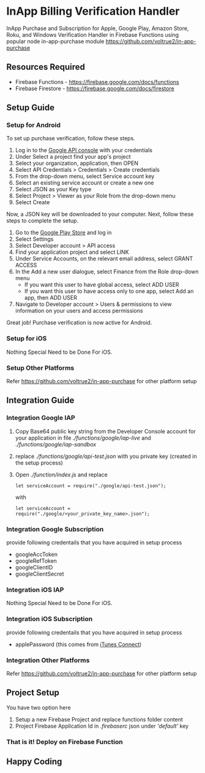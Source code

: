 # InApp Billing Verification Handler
InApp Purchase and Subscription for Apple, Google Play, Amazon Store, Roku, and Windows Verification Handler in Firebase Functions using popular node in-app-purchase module https://github.com/voltrue2/in-app-purchase

## Resources Required
* Firebase Functions - https://firebase.google.com/docs/functions
* Firebase Firestore - https://firebase.google.com/docs/firestore

## Setup Guide
### Setup for Android
To set up purchase verification, follow these steps. 
1. Log in to the [Google API console](https://console.developers.google.com/) with your credentials
2. Under Select a project find your app's project
3. Select your organization, application, then OPEN
4. Select API Credentials > Credentials > Create credentials
5. From the drop-down menu, select Service account key
6. Select an existing service account or create a new one
7. Select JSON as your Key type
8. Select Project > Viewer as your Role from the drop-down menu 
9. Select Create

Now, a JSON key will be downloaded to your computer. Next, follow these steps to complete the setup. 
1. Go to the [Google Play Store](https://play.google.com/apps/publish/) and log in
2. Select Settings 
3. Select Developer account > API access
4. Find your application project and select LINK
5. Under Service Accounts, on the relevant email address, select GRANT ACCESS
6. In the Add a new user dialogue, select Finance from the Role drop-down menu
    * If you want this user to have global access, select ADD USER
    * If you want this user to have access only to one app, select Add an app, then ADD USER
7. Navigate to Developer account > Users & permissions to view information on your users and access permissions

Great job! Purchase verification is now active for Android.

### Setup for iOS
Nothing Special Need to be Done For iOS.

### Setup Other Platforms
Refer https://github.com/voltrue2/in-app-purchase for other platform setup

## Integration Guide
### Integration Google IAP
1. Copy Base64 public key string from the Developer Console account for your application in file _./functions/google/iap-live_ and _./functions/google/iap-sandbox_
2. replace _./functions/google/api-test.json_ with you private key (created in the setup process)
3. Open _./function/index.js_ and replace 
  
    ``` let serviceAccount = require("./google/api-test.json"); ```
  
    with
  
    ``` let serviceAccount = require("./google/<your_private_key_name>.json"); ```

### Integration Google Subscription
provide following credentails that you have acquired in setup process
  * googleAccToken
  * googleRefToken
  * googleClientID
  * googleClientSecret

### Integration iOS IAP
Nothing Special Need to be Done For iOS.

### Integration iOS Subscription
provide following credentails that you have acquired in setup process
  * applePassword (this comes from [iTunes Connect](https://itunesconnect.apple.com/))

### Integration Other Platforms
Refer https://github.com/voltrue2/in-app-purchase for other platform setup

## Project Setup
You have two option here
1. Setup a new Firebase Project and replace functions folder content
2. Project Firebase Application Id in _.firebaserc_ json under _'default'_ key

### That is it! Deploy on Firebase Function
## Happy Coding